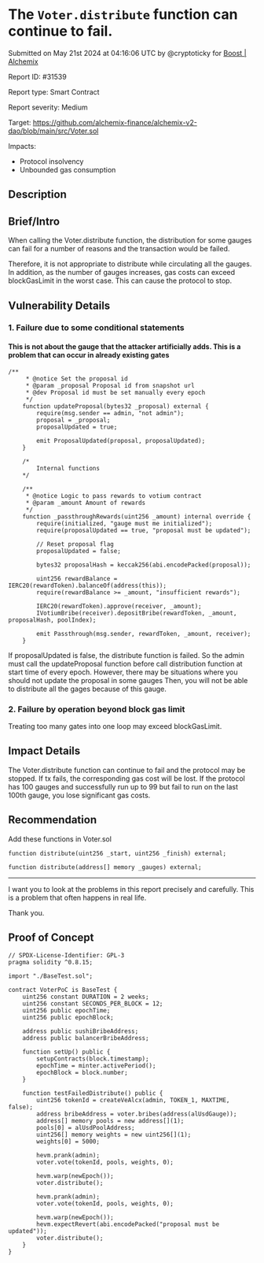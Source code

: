 
# The `Voter.distribute` function can continue to fail.

Submitted on May 21st 2024 at 04:16:06 UTC by @cryptoticky for [Boost | Alchemix](https://immunefi.com/bounty/alchemix-boost/)

Report ID: #31539

Report type: Smart Contract

Report severity: Medium

Target: https://github.com/alchemix-finance/alchemix-v2-dao/blob/main/src/Voter.sol

Impacts:
- Protocol insolvency
- Unbounded gas consumption

## Description
## Brief/Intro
When calling the Voter.distribute function, the distribution for some gauges can fail for a number of reasons and the transaction would be failed.

Therefore, it is not appropriate to distribute while circulating all the gauges. In addition, as the number of gauges increases, gas costs can exceed blockGasLimit in the worst case. This can cause the protocol to stop.

## Vulnerability Details
### 1. Failure due to some conditional statements
#### This is not about the gauge that the attacker artificially adds. This is a problem that can occur in already existing gates
```
/**
     * @notice Set the proposal id
     * @param _proposal Proposal id from snapshot url
     * @dev Proposal id must be set manually every epoch
     */
    function updateProposal(bytes32 _proposal) external {
        require(msg.sender == admin, "not admin");
        proposal = _proposal;
        proposalUpdated = true;

        emit ProposalUpdated(proposal, proposalUpdated);
    }

    /*
        Internal functions
    */

    /**
     * @notice Logic to pass rewards to votium contract
     * @param _amount Amount of rewards
     */
    function _passthroughRewards(uint256 _amount) internal override {
        require(initialized, "gauge must me initialized");
        require(proposalUpdated == true, "proposal must be updated");

        // Reset proposal flag
        proposalUpdated = false;

        bytes32 proposalHash = keccak256(abi.encodePacked(proposal));

        uint256 rewardBalance = IERC20(rewardToken).balanceOf(address(this));
        require(rewardBalance >= _amount, "insufficient rewards");

        IERC20(rewardToken).approve(receiver, _amount);
        IVotiumBribe(receiver).depositBribe(rewardToken, _amount, proposalHash, poolIndex);

        emit Passthrough(msg.sender, rewardToken, _amount, receiver);
    }
```
If proposalUpdated is false, the distribute function is failed. So the admin must call the updateProposal function before call distribution function at start time of every epoch. However, there may be situations where you should not update the proposal in some gauges Then, you will not be able to distribute all the gages because of this gauge.

### 2. Failure by operation beyond block gas limit
Treating too many gates into one loop may exceed blockGasLimit.


## Impact Details

The Voter.distribute function can continue to fail and the protocol may be stopped. If tx fails, the corresponding gas cost will be lost. If the protocol has 100 gauges and successfully run up to 99 but fail to run on the last 100th gauge, you lose significant gas costs.

## Recommendation

Add these functions in Voter.sol

```
function distribute(uint256 _start, uint256 _finish) external;
```
```
function distribute(address[] memory _gauges) external;
```

------------------------------------------------------------------
I want you to look at the problems in this report precisely and carefully.
This is a problem that often happens in real life.

Thank you.


## Proof of Concept

```
// SPDX-License-Identifier: GPL-3
pragma solidity ^0.8.15;

import "./BaseTest.sol";

contract VoterPoC is BaseTest {
    uint256 constant DURATION = 2 weeks;
    uint256 constant SECONDS_PER_BLOCK = 12;
    uint256 public epochTime;
    uint256 public epochBlock;

    address public sushiBribeAddress;
    address public balancerBribeAddress;

    function setUp() public {
        setupContracts(block.timestamp);
        epochTime = minter.activePeriod();
        epochBlock = block.number;
    }

    function testFailedDistribute() public {
        uint256 tokenId = createVeAlcx(admin, TOKEN_1, MAXTIME, false);
        address bribeAddress = voter.bribes(address(alUsdGauge));
        address[] memory pools = new address[](1);
        pools[0] = alUsdPoolAddress;
        uint256[] memory weights = new uint256[](1);
        weights[0] = 5000;

        hevm.prank(admin);
        voter.vote(tokenId, pools, weights, 0);

        hevm.warp(newEpoch());
        voter.distribute();

        hevm.prank(admin);
        voter.vote(tokenId, pools, weights, 0);

        hevm.warp(newEpoch());
        hevm.expectRevert(abi.encodePacked("proposal must be updated"));
        voter.distribute();
    }
}
```